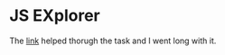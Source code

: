 # JS EXplorer

The [link][1] helped thorugh the task and I went long with it.






[1]:https://github.com/amfoss/tasks/tree/main/task-8
